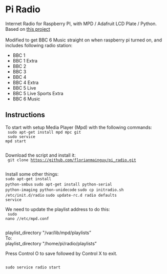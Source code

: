 # Pi Radio

Internet Radio for Raspberry PI, with MPD / Adafruit LCD Plate / Python.<br>
Based on [this project](http://www.instructables.com/id/Raspberry-Pi-Internet-Radio/)<br>
<br>
Modified to get BBC 6 Music straight on when raspberry pi turned on, and includes following radio station:
<ul>
<li>BBC 1</li>
<li>BBC 1 Extra</li>
<li>BBC 2</li>
<li>BBC 3</li>
<li>BBC 4</li>
<li>BBC 4 Extra</li>
<li>BBC 5 Live</li>
<li>BBC 5 Live Sports Extra</li>
<li>BBC 6 Music</li>
</ul>

## Instructions

To start with setup Media Player (Mpd) with the following commands:<br>
<code>
sudo apt-get install mpd mpc git<br>
sudo service mpd start<br>
</code>

Download the script and install it:<br>
<code>
git clone https://github.com/florianmainguy/pi_radio.git<br>
</code>

Install some other things:<br>
<code>sudo apt-get install python-smbus</code>
<code>sudo apt-get install python-serial python-imaging python-unidecode</code>
<code>sudo cp initradio.sh /etc/init.d/radio</code>
<code>sudo update-rc.d radio defaults service</code>

We need to update the playlist address to do this:<br>
<code>
sudo nano //etc/mpd.conf<br>
</code>

playlist_directory "/var/lib/mpd/playlists”<br>
To:<br>
playlist_directory "/home/pi/radio/playlists”<br>

Press Control O to save followed by Control X to exit.<br>

<code>
sudo service radio start
</code>